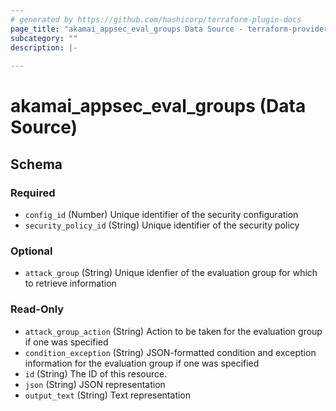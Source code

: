 ```yaml
---
# generated by https://github.com/hashicorp/terraform-plugin-docs
page_title: "akamai_appsec_eval_groups Data Source - terraform-provider-akamai"
subcategory: ""
description: |-
  
---
```


# akamai_appsec_eval_groups (Data Source)





<!-- schema generated by tfplugindocs -->
## Schema

### Required

- `config_id` (Number) Unique identifier of the security configuration
- `security_policy_id` (String) Unique identifier of the security policy

### Optional

- `attack_group` (String) Unique idenfier of the evaluation group for which to retrieve information

### Read-Only

- `attack_group_action` (String) Action to be taken for the evaluation group if one was specified
- `condition_exception` (String) JSON-formatted condition and exception information for the evaluation group if one was specified
- `id` (String) The ID of this resource.
- `json` (String) JSON representation
- `output_text` (String) Text representation
